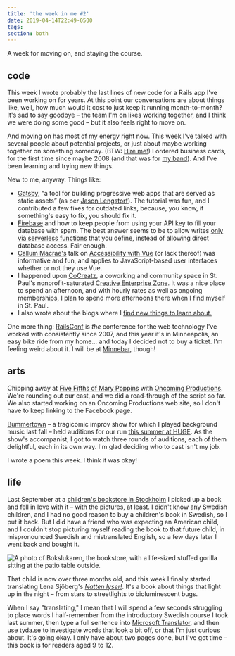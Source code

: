 ```yaml
---
title: 'the week in me #2'
date: 2019-04-14T22:49-0500
tags:
section: both
---
```


A week for moving on, and staying the course.

## code

This week I wrote probably the last lines of new code for a Rails
app I've been working on for years. At this point our
conversations are about things like, well, how much would it cost to
just keep it running month-to-month? It's sad to say goodbye – the
team I'm on likes working together, and I think we were doing some
good – but it also feels right to move on.

And moving on has most of my energy right now. This week I've talked
with several people about potential projects, or just about maybe
working together on something someday. (BTW: [Hire me!][contact])
I ordered business cards, for
the first time since maybe 2008 (and that was for [my band][tin-cat]).
And I've been learning and trying new things.

New to me, anyway. Things like:

- [Gatsby,][gatsby] &ldquo;a tool for building progressive web apps that are
  served as static assets&rdquo; (as per [Jason Lengstorf][lengstorf-quote]).
  The tutorial was fun, and I contributed a few fixes for outdated links,
  because, you know, if something's easy to fix, you should fix it.
- [Firebase][] and how to keep people from using your API key to
  fill your database with spam. The best answer seems to be to allow
  writes [only via serverless functions][firebase-functions]
  that you define, instead of
  allowing direct database access. Fair enough.
- [Callum Macrae's][macrae] talk on
  [Accessibility with Vue][vue-accessibility]
  (or lack thereof) was informative and fun, and applies to
  JavaScript-based user interfaces whether or not they use Vue.
- I happened upon [CoCreatz][], a coworking and community space in
  St. Paul's nonprofit-saturated [Creative Enterprise Zone][]. It was a
  nice place to spend an afternoon, and with hourly rates as well as
  ongoing memberships, I plan to spend more afternoons there when I
  find myself in St. Paul.
- I also wrote about the blogs where I [find new things to learn about.][blogs]

One more thing: [RailsConf][] is _the_ conference for
the web technology I've worked with consistently since 2007, and this
year it's in Minneapolis, an easy bike ride from my home... and today
I decided not to buy a ticket. I'm feeling weird
about it. I will be at [Minnebar][], though!

## arts

Chipping away at [Five Fifths of Mary Poppins][poppins] with
[Oncoming Productions][oncoming]. We're rounding out our cast,
and we did a read-through of the script so far. We also started
working on an Oncoming Productions
web site, so I don't have to keep linking to the Facebook page.

[Bummertown][] – a tragicomic improv show for which I played background
music last fall – held auditions for our run [this summer at
HUGE][bummertown-run]. As the show's accompanist, I got to watch
three rounds of auditions, each of them delightful, each in its
own way. I'm glad deciding who to cast isn't my job.

I wrote a poem this week. I think it was okay!

## life

Last September at a [children's bookstore in Stockholm][bokslukaren] I
picked up
a book and fell in love with it – with the pictures, at least. I didn't
know any Swedish children, and I had no good reason to buy a children's
book in Swedish, so I put it back. But I did have a friend who was
expecting an American child, and I couldn't stop picturing myself
reading the book to that future child, in mispronounced Swedish and
mistranslated English, so a few days later I went back and bought it.

![A photo of Bokslukaren, the bookstore, with a life-sized stuffed
gorilla sitting at the patio table outside.](../../src/assets/images/stockholm-bokslukaren-gorilla.jpg)

That child is now over three months old, and this week I finally started
translating Lena Sjöberg's [<cite>Natten lyser!</cite>][natten-lyser].
It's a book about things that light up in the night – from stars to
streetlights to bioluminescent bugs.

When I say "translating," I mean that I will spend a few seconds struggling
to place words I half-remember from the introductory Swedish course I took
last summer, then type a full sentence into [Microsoft Translator][], and
then use [tyda.se][] to investigate words that look a bit off, or that I'm
just curious about. It's going okay. I only have about two pages done,
but I've got time – this book is for readers aged 9 to 12.

[oncoming]: http://www.oncomingproductions.com/
[poppins]: https://www.minnesotafringe.org/event-calendar/five-fifths
[bummertown]: https://www.facebook.com/bummertown/
[bummertown-run]: https://www.erikostrom.com/arts/shows
[tin-cat]: https://www.facebook.com/tincatland/
[contact]: https://www.erikostrom.com/code/links
[gatsby]: https://www.gatsbyjs.org
[lengstorf-quote]: https://twitter.com/erikostrom/status/1117555949831507968
[firebase]: https://firebase.google.com
[firebase-functions]: https://www.reddit.com/r/Firebase/comments/b2lnt1/can_i_prevent_users_from_abusing_firestore/
[macrae]: http://macr.ae/
[vue-accessibility]: https://www.youtube.com/watch?v=1Rvg_XkFH8Q
[cocreatz]: https://www.cocreatz.org
[creative enterprise zone]: https://creativeenterprisezone.org
[railsconf]: https://railsconf.com
[minnebar]: https://minnestar.org/minnebar/
[blogs]: https://www.erikostrom.com/code/words/the-feeds-i-read
[bokslukaren]: http://www.bokslukaren.com
[natten-lyser]: http://www.lenasjoberg.com/books/natten-lyser/
[microsoft translator]: https://www.bing.com/translator?ref=TThis&&text=&from=sv&to=en
[tyda.se]: https://tyda.se
